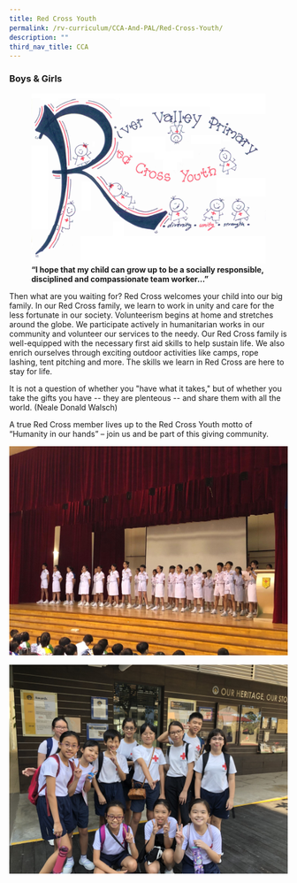 ```yaml
---
title: Red Cross Youth
permalink: /rv-curriculum/CCA-And-PAL/Red-Cross-Youth/
description: ""
third_nav_title: CCA
---
```

### Boys &amp; Girls
<figure>

<img src="/images/RV%20Curriculum/CCA%20and%20PAL/Red%20Cross%20Youth/RC%20Youth.png">

<figcaption> <strong>“I hope that my child can grow up to be a socially responsible, disciplined and compassionate team worker…”
</strong> </figcaption>

</figure>

Then what are you waiting for? Red Cross welcomes your child into our big family. In our Red Cross family, we learn to work in unity and care for the less fortunate in our society. Volunteerism begins at home and stretches around the globe. We participate actively in humanitarian works in our community and volunteer our services to the needy. Our Red Cross family is well-equipped with the necessary first aid skills to help sustain life. We also enrich ourselves through exciting outdoor activities like camps, rope lashing, tent pitching and more. The skills we learn in Red Cross are here to stay for life.

It is not a question of whether you "have what it takes," but of whether you take the gifts you have -- they are plenteous -- and share them with all the world. (Neale Donald Walsch)

A true Red Cross member lives up to the Red Cross Youth motto of “Humanity in our hands” – join us and be part of this giving community.

![](/images/RV%20Curriculum/CCA%20and%20PAL/Red%20Cross%20Youth/q1.jpg)

![](/images/RV%20Curriculum/CCA%20and%20PAL/Red%20Cross%20Youth/q2.jpg)
